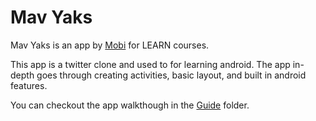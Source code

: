 # Mav Yaks

Mav Yaks is an app by [Mobi](http://idappthat.mobi) for LEARN courses.

This app is a twitter clone and used to for learning android. The app in-depth goes through creating activities, basic layout, and built in android features.

You can checkout the app walkthough in the [Guide](https://github.com/idappthat/MavYaks/tree/master/Guide) folder.
